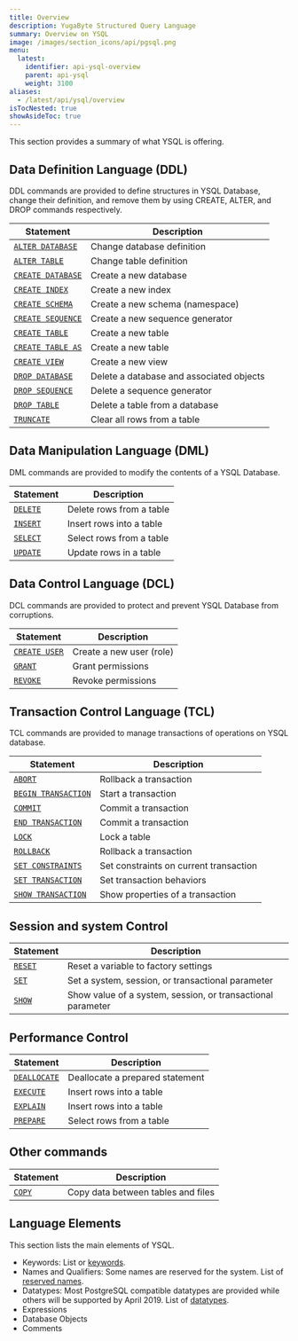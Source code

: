 ```yaml
---
title: Overview
description: YugaByte Structured Query Language
summary: Overview on YSQL
image: /images/section_icons/api/pgsql.png
menu:
  latest:
    identifier: api-ysql-overview
    parent: api-ysql
    weight: 3100
aliases:
  - /latest/api/ysql/overview
isTocNested: true
showAsideToc: true
---
```


This section provides a summary of what YSQL is offering.

## Data Definition Language (DDL)
DDL commands are provided to define structures in YSQL Database, change their definition, and remove them by using CREATE, ALTER, and DROP commands respectively.

| Statement | Description |
|-----------|-------------|
| [`ALTER DATABASE`](ddl_alter_db) | Change database definition |
| [`ALTER TABLE`](ddl_alter_table) | Change table definition |
| [`CREATE DATABASE`](ddl_create_database) | Create a new database |
| [`CREATE INDEX`](ddl_create_index) | Create a new index |
| [`CREATE SCHEMA`](ddl_create_schema) | Create a new schema (namespace) |
| [`CREATE SEQUENCE`](ddl_create_sequence) | Create a new sequence generator |
| [`CREATE TABLE`](ddl_create_table) | Create a new table |
| [`CREATE TABLE AS`](ddl_create_table_as) | Create a new table |
| [`CREATE VIEW`](ddl_create_view) | Create a new view |
| [`DROP DATABASE`](ddl_drop_database) | Delete a database and associated objects |
| [`DROP SEQUENCE`](ddl_drop_sequence) | Delete a sequence generator |
| [`DROP TABLE`](ddl_drop_table) | Delete a table from a database |
| [`TRUNCATE`](ddl_truncate) | Clear all rows from a table |

## Data Manipulation Language (DML)
DML commands are provided to modify the contents of a YSQL Database.

| Statement | Description |
|-----------|-------------|
| [`DELETE`](dml_delete) | Delete rows from a table |
| [`INSERT`](dml_insert) | Insert rows into a table |
| [`SELECT`](dml_select) | Select rows from a table |
| [`UPDATE`](dml_update) | Update rows in a table |

## Data Control Language (DCL)
DCL commands are provided to protect and prevent YSQL Database from corruptions.

| Statement | Description |
|-----------|-------------|
| [`CREATE USER`](dcl_create_user) | Create a new user (role) |
| [`GRANT`](dcl_grant) | Grant permissions |
| [`REVOKE`](dcl_revoke) | Revoke permissions |

## Transaction Control Language (TCL)
TCL commands are provided to manage transactions of operations on YSQL database.

| Statement | Description |
|-----------|-------------|
| [`ABORT`](txn_abort) | Rollback a transaction |
| [`BEGIN TRANSACTION`](txn_begin) | Start a transaction |
| [`COMMIT`](txn_commit) | Commit a transaction |
| [`END TRANSACTION`](txn_end) | Commit a transaction |
| [`LOCK`](txn_lock) | Lock a table |
| [`ROLLBACK`](txn_rollback) | Rollback a transaction |
| [`SET CONSTRAINTS`](txn_set_constraints) | Set constraints on current transaction|
| [`SET TRANSACTION`](txn_set) | Set transaction behaviors |
| [`SHOW TRANSACTION`](txn_show) | Show properties of a transaction |

## Session and system Control

| Statement | Description |
|-----------|-------------|
| [`RESET`](cmd_reset) | Reset a variable to factory settings |
| [`SET`](cmd_set) | Set a system, session, or transactional parameter |
| [`SHOW`](cmd_show) | Show value of a system, session, or transactional parameter |

## Performance Control

| Statement | Description |
|-----------|-------------|
| [`DEALLOCATE`](perf_deallocate) | Deallocate a prepared statement |
| [`EXECUTE`](perf_execute) | Insert rows into a table |
| [`EXPLAIN`](perf_explain) | Insert rows into a table |
| [`PREPARE`](perf_prepare) | Select rows from a table |

## Other commands
| Statement | Description |
|-----------|-------------|
| [`COPY`](cmd_copy) | Copy data between tables and files |

## Language Elements
This section lists the main elements of YSQL.

- Keywords: List or [keywords](keywords).
- Names and Qualifiers: Some names are reserved for the system. List of [reserved names](reserved_names).
- Datatypes: Most PostgreSQL compatible datatypes are provided while others will be supported by April 2019. List of [datatypes](datatypes).
- Expressions
- Database Objects
- Comments
